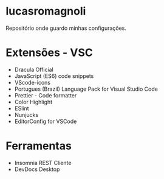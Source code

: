 # lucasromagnoli

Repositório onde guardo minhas configurações.

# Extensões - VSC

- Dracula Official
- JavaScript (ES6) code snippets
- VScode-icons
- Portugues (Brazil) Language Pack for Visual Studio Code
- Prettier - Code formatter
- Color Highlight
- ESlint
- Nunjucks
- EditorConfig for VSCode

# Ferramentas

- Insomnia REST Cliente
- DevDocs Desktop
